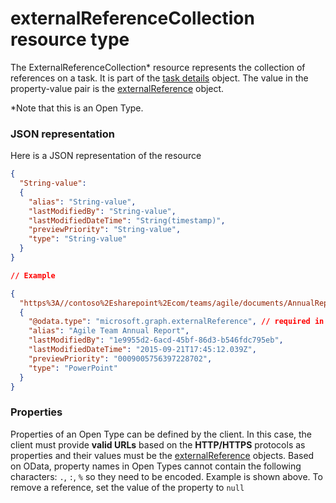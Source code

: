 # externalReferenceCollection resource type

The ExternalReferenceCollection* resource represents the collection of references on a task. It is part of the [task details](taskdetails.md) object. The value in the property-value pair is the [externalReference](externalreference.md) object.

*Note that this is an Open Type.

### JSON representation

Here is a JSON representation of the resource

<!-- {
  "blockType": "resource",
  "optionalProperties": [

  ],
  "@odata.type": "microsoft.graph.externalreferencecollection"
}-->

```json
{
  "String-value":
  {
    "alias": "String-value",
    "lastModifiedBy": "String-value",
    "lastModifiedDateTime": "String(timestamp)",
    "previewPriority": "String-value",
    "type": "String-value"
  }
}
```

```json
// Example

{
  "https%3A//contoso%2Esharepoint%2Ecom/teams/agile/documents/AnnualReport%2Epptx":
  {
    "@odata.type": "microsoft.graph.externalReference", // required in PATCH requests to edit the references on a task
    "alias": "Agile Team Annual Report",
    "lastModifiedBy": "1e9955d2-6acd-45bf-86d3-b546fdc795eb",
    "lastModifiedDateTime": "2015-09-21T17:45:12.039Z",
    "previewPriority": "0009005756397228702",
    "type": "PowerPoint"
  }
}

```
### Properties
Properties of an Open Type can be defined by the client. In this case, the client must provide **valid URLs** based on the **HTTP/HTTPS** protocols as properties and their values must be the [externalReference](externalreference.md) objects. Based on OData, property names in Open Types cannot contain the following characters: `.`, `:`, `%`  so they need to be encoded. Example is shown above. To remove a reference, set the value of the property to `null`

<!-- uuid: 8fcb5dbc-d5aa-4681-8e31-b001d5168d79
2015-10-25 14:57:30 UTC -->
<!-- {
  "type": "#page.annotation",
  "description": "externalReferenceCollection resource",
  "keywords": "",
  "section": "documentation",
  "tocPath": ""
}-->